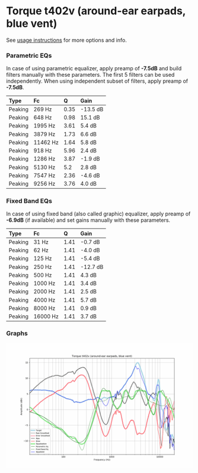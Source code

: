 # Torque t402v (around-ear earpads, blue vent)
See [usage instructions](https://github.com/jaakkopasanen/AutoEq#usage) for more options and info.

### Parametric EQs
In case of using parametric equalizer, apply preamp of **-7.5dB** and build filters manually
with these parameters. The first 5 filters can be used independently.
When using independent subset of filters, apply preamp of **-7.5dB**.

| Type    | Fc       |    Q | Gain     |
|:--------|:---------|:-----|:---------|
| Peaking | 269 Hz   | 0.35 | -13.5 dB |
| Peaking | 648 Hz   | 0.98 | 15.1 dB  |
| Peaking | 1995 Hz  | 3.61 | 5.4 dB   |
| Peaking | 3879 Hz  | 1.73 | 6.6 dB   |
| Peaking | 11462 Hz | 1.64 | 5.8 dB   |
| Peaking | 918 Hz   | 5.96 | 2.4 dB   |
| Peaking | 1286 Hz  | 3.87 | -1.9 dB  |
| Peaking | 5130 Hz  | 5.2  | 2.8 dB   |
| Peaking | 7547 Hz  | 2.36 | -4.6 dB  |
| Peaking | 9256 Hz  | 3.76 | 4.0 dB   |

### Fixed Band EQs
In case of using fixed band (also called graphic) equalizer, apply preamp of **-6.9dB**
(if available) and set gains manually with these parameters.

| Type    | Fc       |    Q | Gain     |
|:--------|:---------|:-----|:---------|
| Peaking | 31 Hz    | 1.41 | -0.7 dB  |
| Peaking | 62 Hz    | 1.41 | -4.0 dB  |
| Peaking | 125 Hz   | 1.41 | -5.4 dB  |
| Peaking | 250 Hz   | 1.41 | -12.7 dB |
| Peaking | 500 Hz   | 1.41 | 4.3 dB   |
| Peaking | 1000 Hz  | 1.41 | 3.4 dB   |
| Peaking | 2000 Hz  | 1.41 | 2.5 dB   |
| Peaking | 4000 Hz  | 1.41 | 5.7 dB   |
| Peaking | 8000 Hz  | 1.41 | 0.9 dB   |
| Peaking | 16000 Hz | 1.41 | 3.7 dB   |

### Graphs
![](./Torque%20t402v%20(around-ear%20earpads,%20blue%20vent).png)